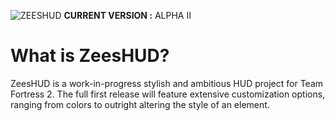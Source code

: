 ![ZEESHUD](https://zeesastrous.com/zeeshudlogo.png "zeeshud logo")
**CURRENT VERSION :** ALPHA II

# What is ZeesHUD?
ZeesHUD is a work-in-progress stylish and ambitious HUD project for Team Fortress 2. The full first release will feature extensive customization options, ranging from colors to outright altering the style of an element.
